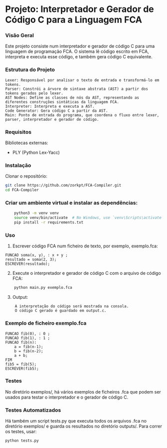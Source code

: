 # Projeto: Interpretador e Gerador de Código C para a Linguagem FCA
### Visão Geral

Este projeto consiste num interpretador e gerador de código C para uma linguagem de programação FCA. O sistema lê código escrito em FCA, interpreta e executa esse código, e também gera código C equivalente.

### Estrutura do Projeto

    Lexer: Responsável por analisar o texto de entrada e transformá-lo em tokens.
    Parser: Constrói a árvore de sintaxe abstrata (AST) a partir dos tokens gerados pelo lexer.
    AST Nodes: Define as classes de nós da AST, representando as diferentes construções sintáticas da linguagem FCA.
    Interpreter: Interpreta e executa a AST.
    Code Generator: Gera código C a partir da AST.
    Main: Ponto de entrada do programa, que coordena o fluxo entre lexer, parser, interpretador e gerador de código.

### Requisitos

Bibliotecas externas:
- PLY (Python Lex-Yacc)

### Instalação

Clonar o repositório:

```bash
git clone https://github.com/zorkpt/FCA-Compiler.git
cd FCA-Compiler
```

### Criar um ambiente virtual e instalar as dependências:

```bash
    python3 -m venv venv
    source venv/bin/activate  # No Windows, use `venv\Scripts\activate`
    pip install -r requirements.txt
```

### Uso

1. Escrever código FCA num ficheiro de texto, por exemplo, exemplo.fca:
    
```fca
FUNCAO soma(x, y), : x + y ;
resultado = soma(2, 3);
ESCREVER(resultado);
```

2. Execute o interpretador e gerador de código C com o arquivo de código FCA:

```bash
    python main.py exemplo.fca
```

3. Output:

        A interpretação do código será mostrada na consola.
        O código C gerado é guardado em output.c.

### Exemplo de ficheiro exemplo.fca

```fca
FUNCAO fib(0), : 0 ;
FUNCAO fib(1), : 1 ;
FUNCAO fib(n):
    a = fib(n-1);
    b = fib(n-2);
    a + b;
FIM
fib5 = fib(5);
ESCREVER(fib5);
```

### Testes

No diretório exemplos/, há vários exemplos de ficheiros .fca que podem ser usados para testar o interpretador e o gerador de código C.

### Testes Automatizados

Há também um script tests.py que executa todos os arquivos .fca no diretório exemplos/ e guarda os resultados no diretório outputs/. Para correr os testes, usar:

```bash
python tests.py
```